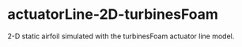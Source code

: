 # actuatorLine-2D-turbinesFoam
2-D static airfoil simulated with the turbinesFoam actuator line model.
